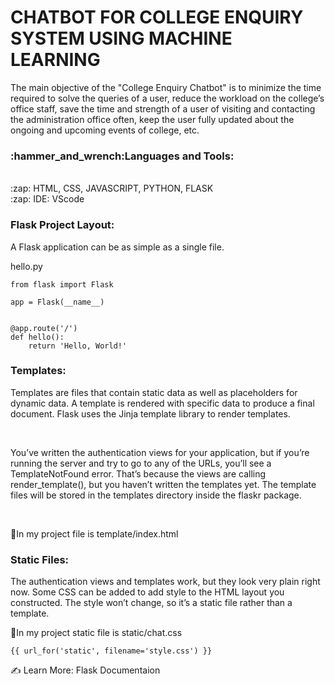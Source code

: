 # CHATBOT FOR COLLEGE ENQUIRY SYSTEM USING MACHINE LEARNING

 <p> The main objective of the "College Enquiry Chatbot" is to minimize the time required to solve the queries of a user, reduce the workload on the college’s office staff, save the time and strength of a user of visiting and contacting the administration office often, keep the user fully updated about the ongoing and upcoming events of college, etc.
 </p>

 <h3 align="left"> :hammer_and_wrench:Languages and Tools:</h3> <br>
 	:zap:  HTML, CSS, JAVASCRIPT, PYTHON, FLASK <br>
  :zap: IDE:	VScode

<h3>Flask Project Layout: </h3>
<p> A Flask application can be as simple as a single file.</p> 
<p>hello.py </p>

```
from flask import Flask

app = Flask(__name__)


@app.route('/')
def hello():
    return 'Hello, World!'
```

<h3>Templates: </h3>
<p> Templates are files that contain static data as well as placeholders for dynamic data. A template is rendered with specific data to produce a final document. Flask uses the Jinja template library to render templates.</p> <br>

<p> You’ve written the authentication views for your application, but if you’re running the server and try to go to any of the URLs, you’ll see a TemplateNotFound error. That’s because the views are calling render_template(), but you haven’t written the templates yet. The template files will be stored in the templates directory inside the flaskr package.</p><br>

<p>📁In my project file is template/index.html </p>

<h3>Static Files: </h3>
<p> The authentication views and templates work, but they look very plain right now. Some CSS can be added to add style to the HTML layout you constructed. The style won’t change, so it’s a static file rather than a template.

</p> 
<p> 📁In my project static file is static/chat.css  </p>

```
{{ url_for('static', filename='style.css') }}
```
:writing_hand: Learn More: Flask Documentaion
